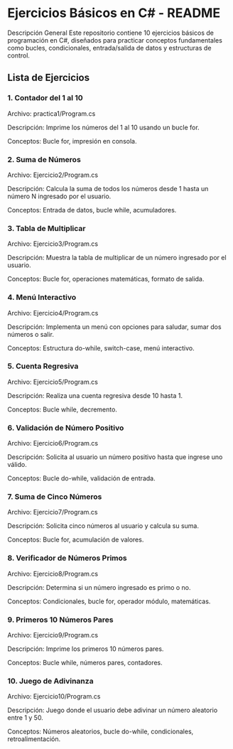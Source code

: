 # Ejercicios Básicos en C# - README
Descripción General
Este repositorio contiene 10 ejercicios básicos de programación en C#, diseñados para practicar conceptos fundamentales como bucles, condicionales, entrada/salida de datos y estructuras de control.

## Lista de Ejercicios
### 1. Contador del 1 al 10
Archivo: practica1/Program.cs

Descripción: Imprime los números del 1 al 10 usando un bucle for.

Conceptos: Bucle for, impresión en consola.

### 2. Suma de Números
Archivo: Ejercicio2/Program.cs

Descripción: Calcula la suma de todos los números desde 1 hasta un número N ingresado por el usuario.

Conceptos: Entrada de datos, bucle while, acumuladores.

### 3. Tabla de Multiplicar
Archivo: Ejercicio3/Program.cs

Descripción: Muestra la tabla de multiplicar de un número ingresado por el usuario.

Conceptos: Bucle for, operaciones matemáticas, formato de salida.

### 4. Menú Interactivo
Archivo: Ejercicio4/Program.cs

Descripción: Implementa un menú con opciones para saludar, sumar dos números o salir.

Conceptos: Estructura do-while, switch-case, menú interactivo.

### 5. Cuenta Regresiva
Archivo: Ejercicio5/Program.cs

Descripción: Realiza una cuenta regresiva desde 10 hasta 1.

Conceptos: Bucle while, decremento.

### 6. Validación de Número Positivo
Archivo: Ejercicio6/Program.cs

Descripción: Solicita al usuario un número positivo hasta que ingrese uno válido.

Conceptos: Bucle do-while, validación de entrada.

### 7. Suma de Cinco Números
Archivo: Ejercicio7/Program.cs

Descripción: Solicita cinco números al usuario y calcula su suma.

Conceptos: Bucle for, acumulación de valores.

### 8. Verificador de Números Primos
Archivo: Ejercicio8/Program.cs

Descripción: Determina si un número ingresado es primo o no.

Conceptos: Condicionales, bucle for, operador módulo, matemáticas.

### 9. Primeros 10 Números Pares
Archivo: Ejercicio9/Program.cs

Descripción: Imprime los primeros 10 números pares.

Conceptos: Bucle while, números pares, contadores.

### 10. Juego de Adivinanza
Archivo: Ejercicio10/Program.cs

Descripción: Juego donde el usuario debe adivinar un número aleatorio entre 1 y 50.

Conceptos: Números aleatorios, bucle do-while, condicionales, retroalimentación.